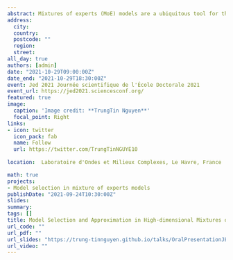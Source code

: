 ```yaml
---
abstract: Mixtures of experts (MoE) models are a ubiquitous tool for the analysis of heterogeneous data across many fields including statistics, bioinformatics, pattern recognition, economics, and medicine, among many others. They provide conditional constructions for regression in which the mixture weights, along with the component densities, are explained by the predictors, allowing for flexibility in the modeling of data arising from complex data generating processes. In this talk, we study the approximation capabilities and model estimation and selection properties, of a wide variety of mixture distributions, with a particular focus on a rich family of MoE models in a high-dimensional setting, including MoE models with Gaussian experts and soft-max or Gaussian gating functions, which are the most popular choices and are powerful tools for modeling complex non-linear relationships between responses and predictors that arise from different subpopulations. We consider both the theoretical statistical and methodological aspects, and the numerical tools, related to the conception of these models, as well as to their data-driven estimation and model selection. In this talk, we first review the universal approximation properties of classical mixture distributions in order to prepare the theoretical framework and to clarify some unclear and vague statements in the literature, before considering them in the context of MoE models. In particular, we prove that, to an arbitrary degree of accuracy, location-scale mixtures of a continuous probability density function (PDF) can approximate any continuous PDF, uniformly, on a compact set, and location-scale mixtures of an essentially-bounded PDF can approximate any PDF in Lebesgue spaces. Then, after providing improvements upon approximation results in the context of unconditional mixture distributions, we study the universal approximation capabilities of MoE models in a variety of contexts, including conditional density approximation and approximate Bayesian computation (ABC). Given input and output variables are both compactly supported, we provide denseness results in Lebesgue spaces for conditional PDFs. Next, we prove that the quasi-posterior distribution resulting from ABC with surrogate posteriors built from finite Gaussian mixtures using an inverse regression approach, converges to the true one, under standard conditions. Finally, we focus on high-dimensional predictors and responses. We introduce non-asymptotic model selection, joint rank and variable selection results for a variety of MoE regression models, including Gaussian-gated and softmax-gated Gaussian MoE, in high-dimensional regression scenarios, based on an inverse regression strategy or a Lasso penalization, respectively. In particular, these results provide a strong theoretical guarantee, a finite-sample oracle inequality satisfied by the penalized maximum likelihood estimator with a Jensen–Kullback–Leibler type loss, to support the slope heuristic criterion in a finite sample setting, compared to the classical asymptotic criteria. This allows the calibration of penalty functions, known up to a multiplicative constant, and to the complexity of the considered random (sub)collection of MoE models, including the number of mixture components, the amount of sparcity (the coefficients and ranks sparsity levels), the degree of polynomial mean functions, and the potential hidden block-diagonal structures of the covariance matrices of the multivariate predictor or response variable. To support our theoretical results and the statistical study of non-asymptotic model selection in a variety of MoE models, we perform numerical studies by considering simulated and real data, which highlight the performance of our finite-sample oracle inequality results.
address:
  city: 
  country: 
  postcode: ""
  region: 
  street: 
all_day: true
authors: [admin]
date: "2021-10-29T09:00:00Z"
date_end: "2021-10-29T18:30:00Z"
event: Jed 2021 Journée scientifique de l'École Doctorale 2021
event_url: https://jed2021.sciencesconf.org/
featured: true
image:
  caption: 'Image credit: **TrungTin Nguyen**'
  focal_point: Right
links:
- icon: twitter
  icon_pack: fab
  name: Follow
  url: https://twitter.com/TrungTinNGUYE10
  
location:  Laboratoire d'Ondes et Milieux Complexes, Le Havre, France

math: true
projects:
- Model selection in mixture of experts models
publishDate: "2021-09-24T10:30:00Z"
slides: 
summary: 
tags: []
title: Model Selection and Approximation in High-dimensional Mixtures of Experts Models From Theory to Practice
url_code: ""
url_pdf: ""
url_slides: "https://trung-tinnguyen.github.io/talks/OralPresentationJED2021.pdf"
url_video: ""
---
```

<!---
The program includes talks on statistical methods for mixture models, both from a theoretical and a practical point of view, so that the conference should gather specialists from the different communities. The participation of junior researchers as well as PhD students is particularly encouraged. This workshop is organized under the project [**SMILES**](https://smiles.lmno.cnrs.fr/index.html) (Statistical Modeling and Inference for unsupervised Learning at LargE-Scale) funded by the french National Research Agency (ANR). It is also connected to the ex-RIN project [**AStERiCS**](https://asterics.lmno.cnrs.fr/index.html) (Scaled Statistical Learning for Representation and Unsupervised Classification), which was funded by the region Normandy, and the final culmination of which MiMo2020 (cancelled due to Covid-19 crisis) should have been.

{{% alert note %}}
Click on the **Slides** button above to view the built-in slides feature.
{{% /alert %}}

Slides can be added in a few ways:

- **Create** slides using Academic's [*Slides*](https://sourcethemes.com/academic/docs/managing-content/#create-slides) feature and link using `slides` parameter in the front matter of the talk file
- **Upload** an existing slide deck to `static/` and link using `url_slides` parameter in the front matter of the talk file
- **Embed** your slides (e.g. Google Slides) or presentation video on this page using [shortcodes](https://sourcethemes.com/academic/docs/writing-markdown-latex/).

Further talk details can easily be added to this page using *Markdown* and $\rm \LaTeX$ math code.
-->